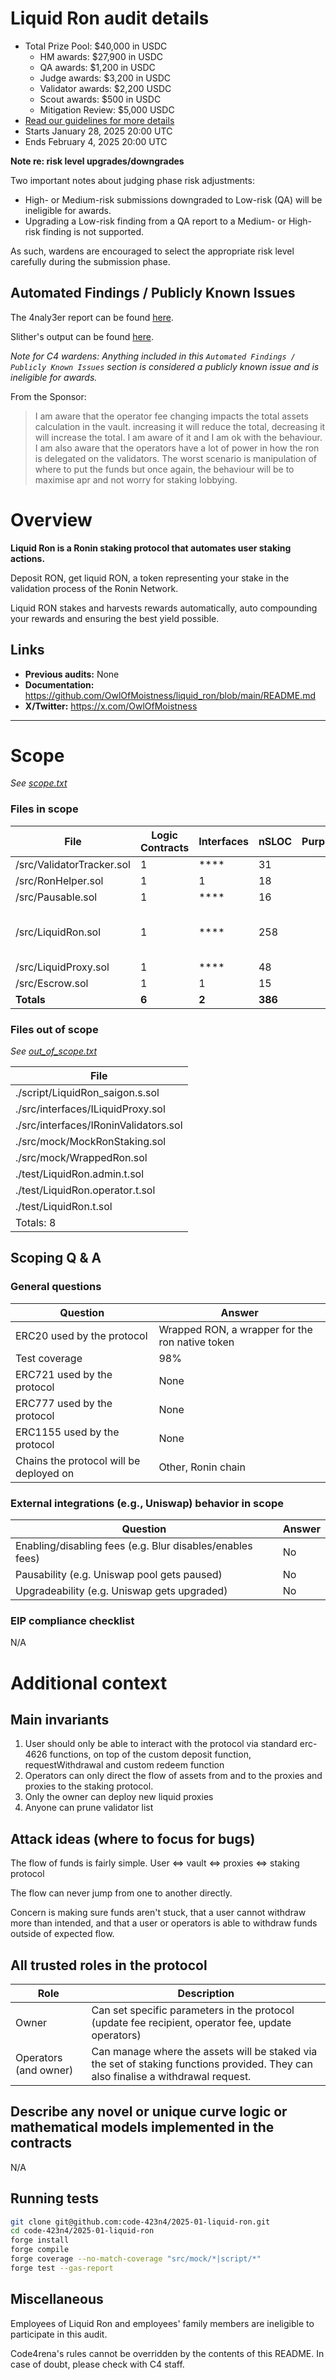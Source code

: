# Liquid Ron audit details

- Total Prize Pool: $40,000 in USDC
  - HM awards: $27,900 in USDC
  - QA awards: $1,200 in USDC
  - Judge awards: $3,200 in USDC
  - Validator awards: $2,200 USDC
  - Scout awards: $500 in USDC
  - Mitigation Review: $5,000 USDC
- [Read our guidelines for more details](https://docs.code4rena.com/roles/wardens)
- Starts January 28, 2025 20:00 UTC
- Ends February 4, 2025 20:00 UTC

**Note re: risk level upgrades/downgrades**

Two important notes about judging phase risk adjustments:

- High- or Medium-risk submissions downgraded to Low-risk (QA) will be ineligible for awards.
- Upgrading a Low-risk finding from a QA report to a Medium- or High-risk finding is not supported.

As such, wardens are encouraged to select the appropriate risk level carefully during the submission phase.

## Automated Findings / Publicly Known Issues

The 4naly3er report can be found [here](https://github.com/code-423n4/2025-01-liquid-ron/blob/main/4naly3er-report.md).

Slither's output can be found [here](https://github.com/code-423n4/2025-01-liquid-ron/blob/main/slither.txt).

_Note for C4 wardens: Anything included in this `Automated Findings / Publicly Known Issues` section is considered a publicly known issue and is ineligible for awards._

From the Sponsor:
> I am aware that the operator fee changing impacts the total assets calculation in the vault. increasing it will reduce the total, decreasing it will increase the total. I am aware of it and I am ok with the behaviour.
> I am also aware that the operators have a lot of power in how the ron is delegated on the validators. The worst scenario is manipulation of where to put the funds but once again, the behaviour will be to maximise apr and not worry for staking lobbying.

# Overview

**Liquid Ron is a Ronin staking protocol that automates user staking actions.**

Deposit RON, get liquid RON, a token representing your stake in the validation process of the Ronin Network.

Liquid RON stakes and harvests rewards automatically, auto compounding your rewards and ensuring the best yield possible.

## Links

- **Previous audits:** None
- **Documentation:** <https://github.com/OwlOfMoistness/liquid_ron/blob/main/README.md>
- **X/Twitter:** <https://x.com/OwlOfMoistness>

---

# Scope

_See [scope.txt](https://github.com/code-423n4/2025-01-liquid-ron/blob/main/scope.txt)_

### Files in scope

| File   | Logic Contracts | Interfaces | nSLOC | Purpose | Libraries used |
| ------ | --------------- | ---------- | ----- | -----   | ------------ |
| /src/ValidatorTracker.sol | 1| **** | 31 | ||
| /src/RonHelper.sol | 1| 1 | 18 | ||
| /src/Pausable.sol | 1| **** | 16 | |@openzeppelin/access/Ownable.sol|
| /src/LiquidRon.sol | 1| **** | 258 | |@openzeppelin/token/ERC20/extensions/ERC4626.sol<br>@openzeppelin/token/ERC20/IERC20.sol<br>@openzeppelin/utils/math/Math.sol<br>@openzeppelin/access/Ownable.sol|
| /src/LiquidProxy.sol | 1| **** | 48 | ||
| /src/Escrow.sol | 1| 1 | 15 | |@openzeppelin/token/ERC20/IERC20.sol|
| **Totals** | **6** | **2** | **386** | | |

### Files out of scope

_See [out_of_scope.txt](https://github.com/code-423n4/2025-01-liquid-ron/blob/main/out_of_scope.txt)_

| File         |
| ------------ |
| ./script/LiquidRon_saigon.s.sol |
| ./src/interfaces/ILiquidProxy.sol |
| ./src/interfaces/IRoninValidators.sol |
| ./src/mock/MockRonStaking.sol |
| ./src/mock/WrappedRon.sol |
| ./test/LiquidRon.admin.t.sol |
| ./test/LiquidRon.operator.t.sol |
| ./test/LiquidRon.t.sol |
| Totals: 8 |

## Scoping Q &amp; A

### General questions

| Question                                | Answer                       |
| --------------------------------------- | ---------------------------- |
| ERC20 used by the protocol              |       Wrapped RON, a wrapper for the ron native token             |
| Test coverage                           | 98%                      |
| ERC721 used  by the protocol            |          None        |
| ERC777 used by the protocol             |          None         |
| ERC1155 used by the protocol            |          None        |
| Chains the protocol will be deployed on | Other, Ronin chain  |

### External integrations (e.g., Uniswap) behavior in scope

| Question                                                  | Answer |
| --------------------------------------------------------- | ------ |
| Enabling/disabling fees (e.g. Blur disables/enables fees) | No   |
| Pausability (e.g. Uniswap pool gets paused)               |  No   |
| Upgradeability (e.g. Uniswap gets upgraded)               |   No  |

### EIP compliance checklist

N/A

# Additional context

## Main invariants

1. User should only be able to interact with the protocol via standard erc-4626 functions, on top of the custom deposit function, requestWithdrawal and custom redeem function
2. Operators can only direct the flow of assets from and to the proxies and proxies to the staking protocol.
3. Only the owner can deploy new liquid proxies
4. Anyone can prune validator list

## Attack ideas (where to focus for bugs)

The flow of funds is fairly simple.
User <=> vault <=> proxies <=> staking protocol

The flow can never jump from one to another directly.

Concern is making sure funds aren't stuck, that a user cannot withdraw more than intended, and that a user or operators is able to withdraw funds outside of expected flow.

## All trusted roles in the protocol

| Role                                | Description                       |
| --------------------------------------- | ---------------------------- |
| Owner                          | Can set specific parameters in the protocol (update fee recipient, operator fee, update operators)             |
| Operators (and owner)                             | Can manage where the assets will be staked via the set of staking functions provided. They can also finalise a withdrawal request.                     |

## Describe any novel or unique curve logic or mathematical models implemented in the contracts

N/A

## Running tests

```bash
git clone git@github.com:code-423n4/2025-01-liquid-ron.git
cd code-423n4/2025-01-liquid-ron
forge install
forge compile
forge coverage --no-match-coverage "src/mock/*|script/*"
forge test --gas-report
```

## Miscellaneous

Employees of Liquid Ron and employees' family members are ineligible to participate in this audit.

Code4rena's rules cannot be overridden by the contents of this README. In case of doubt, please check with C4 staff.
